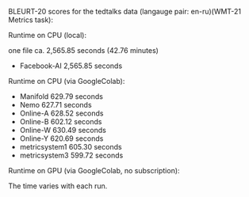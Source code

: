 BLEURT-20 scores for the tedtalks data (langauge pair: en-ru)(WMT-21 Metrics task):

Runtime on CPU (local):

one file ca. 2,565.85 seconds (42.76 minutes)

- Facebook-AI 2,565.85 seconds

Runtime on CPU (via GoogleColab):

- Manifold 629.79 seconds
- Nemo 627.71 seconds
- Online-A 628.52 seconds
- Online-B 602.12 seconds
- Online-W 630.49 seconds
- Online-Y 620.69 seconds
- metricsystem1 605.30 seconds
- metricsystem3 599.72 seconds

Runtime on GPU (via GoogleColab, no subscription):


The time varies with each run.
